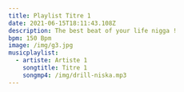 ```yaml
---
title: Playlist Titre 1
date: 2021-06-15T18:11:43.108Z
description: The best beat of your life nigga !
bpm: 150 Bpm
image: /img/g3.jpg
musicplaylist:
  - artiste: Artiste 1
    songtitle: Titre 1
    songmp4: /img/drill-niska.mp3
---
```

